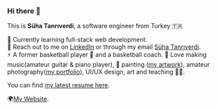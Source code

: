 ### Hi there 👋

This is **Süha Tanrıverdi**, a software engineer from Turkey 🇹🇷<br>

🌱 Currently learning full-stack web development.<br>
💬 Reach out to me on [LinkedIn](https://www.linkedin.com/in/shtanriverdi) or through my email [Süha Tanrıverdi](shtanriverdi@yahoo.com).<br>
⚡ A former basketball player 🏀 and a basketball coach. 🎵 Love making music(amateur guitar & piano player), 🎨 painting ([my artwork](https://drive.google.com/file/d/1fL92lHD8P80B9UD7uAIjaSm03tQ9DpQv/view)), amateur photography([my portfolio](https://www.istockphoto.com/au/portfolio/melo_genesis)), UI/UX design, art and teaching 👨‍🏫.<br>

You can find [my latest resume here](https://docs.google.com/document/d/1ttzEYc4WCBCYw9ai5HJfP7vsWW0tQe9bPMnXWoaAimA/edit?usp=sharing).

🌍[My Website](https://shtanriverdi.github.io/).

<!--
**shtanriverdi/shtanriverdi** is a ✨ _special_ ✨ repository because its `README.md` (this file) appears on your GitHub profile.

Here are some ideas to get you started:

- 🔭 I’m currently working on ...
- 🌱 I’m currently learning ...
- 👯 I’m looking to collaborate on ...
- 🤔 I’m looking for help with ...
- 💬 Ask me about ...
- 📫 How to reach me: ...
- 😄 Pronouns: ...
- ⚡ Fun fact: ...
-->
